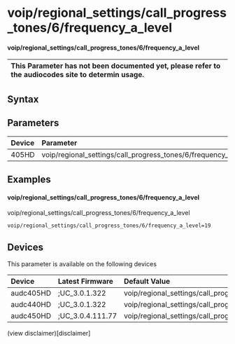 ﻿---
description: voip/regional_settings/call_progress_tones/6/frequency_a_level
search: false
---

# voip/regional_settings/call_progress_tones/6/frequency_a_level

#### voip/regional_settings/call_progress_tones/6/frequency_a_level


| This Parameter has not been documented yet, please refer to the audiocodes site to determin usage.  | 
| :--- |

## Syntax

## Parameters
|Device|Parameter|value|Description|
|:---|:---|:---|:---|
| 405HD | voip/regional_settings/call_progress_tones/6/frequency_a_level |  |  |

## Examples
#### voip/regional_settings/call_progress_tones/6/frequency_a_level

voip/regional_settings/call_progress_tones/6/frequency_a_level

```
voip/regional_settings/call_progress_tones/6/frequency_a_level=19
```

## Devices
This parameter is available on the following devices

| Device | Latest Firmware | Default Value |
|:---|:---|:---|
| audc405HD | ;UC_3.0.1.322 | voip/regional_settings/call_progress_tones/6/frequency_a_level=19 
| audc440HD | ;UC_3.0.1.322 | voip/regional_settings/call_progress_tones/6/frequency_a_level=19 
| audc450HD | ;UC_3.0.4.111.77 | voip/regional_settings/call_progress_tones/6/frequency_a_level=19 

(view disclaimer)[disclaimer]
